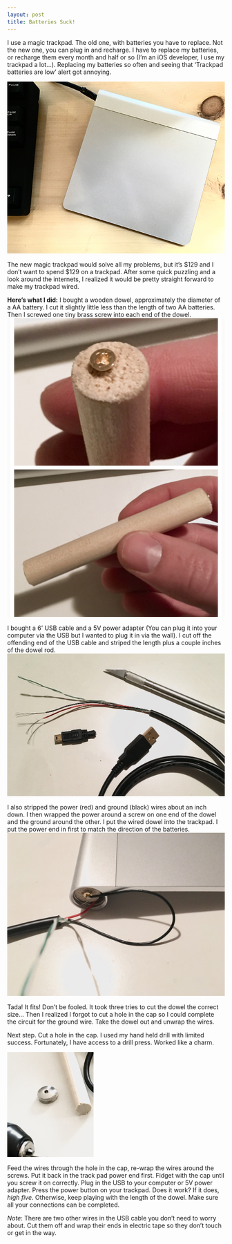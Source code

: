 ```yaml
---
layout: post
title: Batteries Suck!
---
```

I use a magic trackpad. The old one, with batteries you have to replace. Not the new one, you can plug in and recharge. I have to replace my batteries, or recharge them every month and half or so (I’m an iOS developer, I use my trackpad a lot…). Replacing my batteries so often and seeing that ‘Trackpad batteries are low’ alert got annoying. 

![alt text](/images/blog/finished.jpg "Wired trackpad")

The new magic trackpad would solve all my problems, but it’s $129 and I don’t want to spend $129 on a trackpad. After some quick puzzling and a look around the internets, I realized it would be pretty straight forward to make my trackpad wired. 

**Here’s what I did:**
I bought a wooden dowel, approximately the diameter of a AA battery. I cut it slightly little less than the length of two AA batteries. Then I screwed one tiny brass screw into each end of the dowel.
![alt text](/images/blog/dowel.JPG "Wooden Dowel")

I bought a 6’ USB cable and a 5V power adapter (You can plug it into your computer via the USB but I wanted to plug it in via the wall). I cut off the offending end of the USB cable and striped the length plus a couple inches of the dowel rod. 
![alt text](/images/blog/stripped_USB.jpg "Stripped USB")

I also stripped the power (red) and ground (black) wires about an inch down. I then wrapped the power around a screw on one end of the dowel and the ground around the other. 
I put the wired dowel into the trackpad. I put the power end in first to match the direction of the batteries. 
![alt text](/images/blog/plugged_in.jpg "Dowel insereted into trackpad")

Tada! It fits! Don’t be fooled. It took three tries to cut the dowel the correct size… Then I realized I forgot to cut a hole in the cap so I could complete the circuit for the ground wire. Take the dowel out and unwrap the wires.

Next step. Cut a hole in the cap. I used my hand held drill with limited success. Fortunately, I have access to a drill press. Worked like a charm.

<img src="/images/blog/cap.jpg" alt="Trackpad battery cap" style="width: 200px;"/>

Feed the wires through the hole in the cap, re-wrap the wires around the screws. Put it back in the track pad power end first. 
Fidget with the cap until you screw it on correctly. 
Plug in the USB to your computer or 5V power adapter.
Press the power button on your trackpad. Does it work? If it does, _high five_. Otherwise, keep playing with the length of the dowel. Make sure all your connections can be completed. 

_Note_: There are two other wires in the USB cable you don’t need to worry about. Cut them off and wrap their ends in electric tape so they don’t touch or get in the way. 




